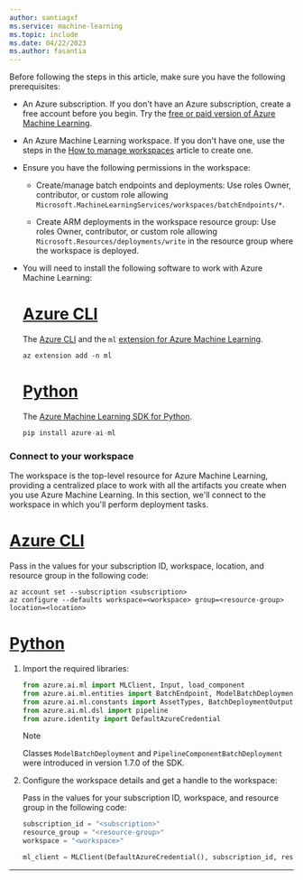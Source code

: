 ```yaml
---
author: santiagxf
ms.service: machine-learning
ms.topic: include
ms.date: 04/22/2023
ms.author: fasantia
---
```


Before following the steps in this article, make sure you have the following prerequisites:

* An Azure subscription. If you don't have an Azure subscription, create a free account before you begin. Try the [free or paid version of Azure Machine Learning](https://azure.microsoft.com/free/).

* An Azure Machine Learning workspace. If you don't have one, use the steps in the [How to manage workspaces](../../articles/machine-learning/how-to-manage-workspace.md) article to create one.

* Ensure you have the following permissions in the workspace:

    * Create/manage batch endpoints and deployments: Use roles Owner, contributor, or custom role allowing `Microsoft.MachineLearningServices/workspaces/batchEndpoints/*`.

    * Create ARM deployments in the workspace resource group: Use roles Owner, contributor, or custom role allowing `Microsoft.Resources/deployments/write` in the resource group where the workspace is deployed.

* You will need to install the following software to work with Azure Machine Learning:

    # [Azure CLI](#tab/cli)
    
    The [Azure CLI](/cli/azure/) and the `ml` [extension for Azure Machine Learning](../../articles/machine-learning/how-to-configure-cli.md).
    
    ```azurecli
    az extension add -n ml
    ```
    
    # [Python](#tab/python)
    
    The [Azure Machine Learning SDK for Python](https://aka.ms/sdk-v2-install).
    
    ```python
    pip install azure-ai-ml
    ```

### Connect to your workspace

The workspace is the top-level resource for Azure Machine Learning, providing a centralized place to work with all the artifacts you create when you use Azure Machine Learning. In this section, we'll connect to the workspace in which you'll perform deployment tasks.

# [Azure CLI](#tab/cli)

Pass in the values for your subscription ID, workspace, location, and resource group in the following code:

```azurecli
az account set --subscription <subscription>
az configure --defaults workspace=<workspace> group=<resource-group> location=<location>
```

# [Python](#tab/python)

1. Import the required libraries:

    ```python
    from azure.ai.ml import MLClient, Input, load_component
    from azure.ai.ml.entities import BatchEndpoint, ModelBatchDeployment, ModelBatchDeploymentSettings, PipelineComponentBatchDeployment, Model, AmlCompute, Data, BatchRetrySettings, CodeConfiguration, Environment, Data
    from azure.ai.ml.constants import AssetTypes, BatchDeploymentOutputAction
    from azure.ai.ml.dsl import pipeline
    from azure.identity import DefaultAzureCredential
    ```

    > [!NOTE]
    > Classes `ModelBatchDeployment` and `PipelineComponentBatchDeployment` were introduced in version 1.7.0 of the SDK.

1. Configure the workspace details and get a handle to the workspace:

    Pass in the values for your subscription ID, workspace, and resource group in the following code:
    
    ```python
    subscription_id = "<subscription>"
    resource_group = "<resource-group>"
    workspace = "<workspace>"
    
    ml_client = MLClient(DefaultAzureCredential(), subscription_id, resource_group, workspace)
    ```

---